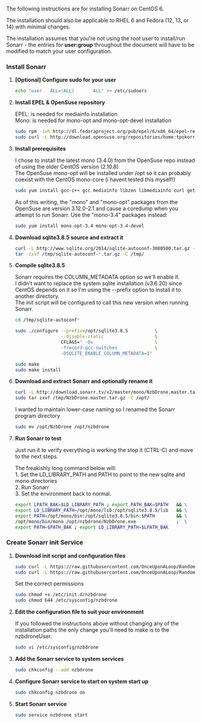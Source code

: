 The following instructions are for installing Sonarr on CentOS 6.

The installation should also be applicable to RHEL 6 and Fedora (12, 13, or 14) with minimal changes.

The installation assumes that you're not using the root user to install/run Sonarr - the entries for **user:group** throughout the document will have to be modified to match your user configuration. 

### Install Sonarr

1. **[Optional] Configure sudo for your user**
    ```bash
    echo "user   ALL=(ALL)       ALL" >> /etc/sudoers
    ```

2. **Install EPEL & OpenSuse repository**
    
    EPEL: is needed for mediainfo installation
    <br>
    Mono: is needed for mono-opt and mono-opt-devel installation

   ```bash
   sudo rpm -ivh http://dl.fedoraproject.org/pub/epel/6/x86_64/epel-release-6-8.noarch.rpm
   sudo curl -L http://download.opensuse.org/repositories/home:tpokorra:mono/CentOS_CentOS-6/home:tpokorra:mono.repo -o /etc/yum.repos.d/mono.repo
   ```

3. **Install prerequisites**
    
    I chose to install the latest mono (3.4.0) from the OpenSuse repo instead of using the older CentOS version (2.10.8)
    <br>
    The OpenSuse mono-opt will be installed under /opt so it can probably coexist with the CentOS mono-core (i havent tested this myself!)

    ```bash
    sudo yum install gcc-c++ gcc mediainfo libzen libmediainfo curl gettext 
    ```
     As of this writing, the "mono" and "mono-opt" packages from the OpenSuse are version 3.12.0-2.1 and cause a coredump when you attempt to run Sonarr. Use the "mono-3.4" packages instead:
 
    ```bash
    sudo yum install mono-opt-3.4 mono-opt-3.4-devel
    ```
   
   
4. **Download sqlite3.8.5 source and extract it**
    
    ```bash
    curl -L http://www.sqlite.org/2014/sqlite-autoconf-3080500.tar.gz -o /tmp/sqlite-autoconf-3080500.tar.gz
    tar -zxvf /tmp/sqlite-autoconf-*.tar.gz -C /tmp/
    ```

5. **Compile sqlite3.8.5**
    
    Sonarr requires the COLUMN_METADATA option so we'll enable it.
    <br>
    I didn't want to replace the system sqlite installation (v3.6.20) since CentOS depends on it so I'm using the --prefix option to install it to another directory.
    <br>
    The init script will be configured to call this new version when running Sonarr. 

    ```bash
    cd /tmp/sqlite-autoconf*

    sudo ./configure --prefix=/opt/sqlite3.8.5          \
                     --disable-static                   \
                     CFLAGS=" -Os                       \
                     -frecord-gcc-switches              \
                     -DSQLITE_ENABLE_COLUMN_METADATA=1"
    
    sudo make
    sudo make install
    ```

6. **Download and extract Sonarr and optionally rename it**
    
    ```bash
    curl -L http://download.sonarr.tv/v2/master/mono/NzbDrone.master.tar.gz -o /tmp/NzbDrone.master.tar.gz
    sudo tar zxvf /tmp/NzbDrone.master.tar.gz -C /opt/
    ```

    I wanted to maintain lower-case naming so I renamed the Sonarr program directory
    <br>
    ```bash
    sudo mv /opt/NzbDrone /opt/nzbdrone
    ```


7. **Run Sonarr to test**

    Just run it to verify everything is working the stop it (CTRL-C) and move to the next steps.
    
    The freakishly long command below will:
        <br>
            1. Set the LD_LIBRARY_PATH and PATH to point to the new sqlite and mono directories
        <br>
            2. Run Sonarr
        <br>
            3. Set the environment back to normal.

    ```bash
    export LPATH_BAK=$LD_LIBRARY_PATH ; export PATH_BAK=$PATH   && \
    export LD_LIBRARY_PATH=/opt/mono/lib:/opt/sqlite3.8.5/lib   && \
    export PATH=/opt/mono/bin:/opt/sqlite3.8.5/bin:$PATH        && \
    /opt/mono/bin/mono /opt/nzbdrone/NzbDrone.exe               ;  \
    export PATH=$PATH_BAK ; export LD_LIBRARY_PATH=$LPATH_BAK
    ```

### Create Sonarr init Service

1. **Download init script and configuration files**

    ```bash
    sudo curl -L https://raw.githubusercontent.com/OnceUponALoop/RandomShell/master/NzbDrone-init/nzbdrone.init.centos     -o /etc/init.d/nzbdrone
    sudo curl -L https://raw.githubusercontent.com/OnceUponALoop/RandomShell/master/NzbDrone-init/nzbdrone.init-cfg.centos -o /etc/sysconfig/nzbdrone
    ```

    Set the correct permissions
    ```bash
    sudo chmod +x /etc/init.d/nzbdrone
    sudo chmod 644 /etc/sysconfig/nzbdrone
    ```

2. **Edit the configuration file to suit your environment**

    If you followed the instructions above without changing any of the installation paths the only change you'll need to make is to the nzbdroneUser.
    ```bash
    sudo vi /etc/sysconfig/nzbdrone
    ```

3. **Add the Sonarr service to system services**
    
    ```bash
    sudo chkconfig --add nzbdrone
    ```

4. **Configure Sonarr service to start on system start up**
    
    ```bash
    sudo chkconfig nzbdrone on
    ```

5. **Start Sonarr service**
    
    ```bash
    sudo service nzbdrone start
    ```